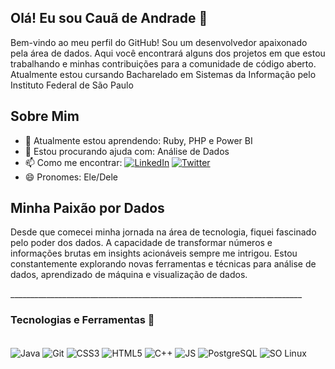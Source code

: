## Olá! Eu sou Cauã de Andrade 👋

Bem-vindo ao meu perfil do GitHub! Sou um desenvolvedor apaixonado pela área de dados. Aqui você encontrará alguns dos projetos em que estou trabalhando e minhas contribuições para a comunidade de código aberto. Atualmente estou cursando Bacharelado em Sistemas da Informação pelo Instituto Federal de São Paulo

## Sobre Mim

- 🌱 Atualmente estou aprendendo: Ruby, PHP e Power BI
- 🤔 Estou procurando ajuda com: Análise de Dados
- 📫 Como me encontrar: [![LinkedIn](https://img.shields.io/badge/LinkedIn-0077B5?style=for-the-badge&logo=linkedin&logoColor=white)](https://www.linkedin.com/in/cau%C3%A3-de-andrade-998431236/)
[![Twitter](https://img.shields.io/badge/Gmail-D14836?style=for-the-badge&logo=gmail&logoColor=white)](mailto:caua.andradeg07@gmail.com)
- 😄 Pronomes: Ele/Dele

## Minha Paixão por Dados

Desde que comecei minha jornada na área de tecnologia, fiquei fascinado pelo poder dos dados. A capacidade de transformar números e informações brutas em insights acionáveis sempre me intrigou. Estou constantemente explorando novas ferramentas e técnicas para análise de dados, aprendizado de máquina e visualização de dados.
<p>_________________________________________________________________________</p>


### Tecnologias e Ferramentas 🔧

<div style="display: inline_block"></br>
    <img align="center" alt="Java" src="https://img.shields.io/badge/Java-ED8B00?style=for-the-badge&logo=java&logoColor=white"/>
    <img align="center" alt="Git" src="https://img.shields.io/badge/Git-E34F26?style=for-the-badge&logo=git&logoColor=white"/>
    <img align="center" alt="CSS3" src="https://img.shields.io/badge/CSS3-1572B6?style=for-the-badge&logo=css3&logoColor=white"/>
    <img align="center" alt="HTML5" src="https://img.shields.io/badge/HTML5-E34F26?style=for-the-badge&logo=html5&logoColor=white"/>
    <img align="center" alt="C++" src="https://img.shields.io/badge/C%2B%2B-00599C?style=for-the-badge&logo=c%2B%2B&logoColor=white"/>
    <img align="center" alt="JS" src="https://img.shields.io/badge/JavaScript-F7DF1E?style=for-the-badge&logo=javascript&logoColor=black"/>
    <img align="center" alt="PostgreSQL" src="https://img.shields.io/badge/PostgreSQL-316192?style=for-the-badge&logo=postgresql&logoColor=white"/>
    <img align="center" alt="SO Linux" src="https://img.shields.io/badge/Linux-E34F26?style=for-the-badge&logo=linux&logoColor=white"/>
</div>
</br>
